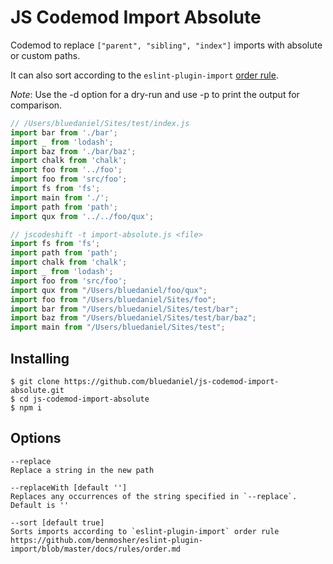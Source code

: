 # JS Codemod Import Absolute

Codemod to replace `["parent", "sibling", "index"]` imports with absolute or custom paths.

It can also sort according to the `eslint-plugin-import` [order rule](https://github.com/benmosher/eslint-plugin-import/blob/master/docs/rules/order.md).

*Note*: Use the -d option for a dry-run and use -p to print the output for comparison.

```javascript
// /Users/bluedaniel/Sites/test/index.js
import bar from './bar';
import _ from 'lodash';
import baz from './bar/baz';
import chalk from 'chalk';
import foo from '../foo';
import foo from 'src/foo';
import fs from 'fs';
import main from './';
import path from 'path';
import qux from '../../foo/qux';

// jscodeshift -t import-absolute.js <file>
import fs from 'fs';
import path from 'path';
import chalk from 'chalk';
import _ from 'lodash';
import foo from 'src/foo';
import qux from "/Users/bluedaniel/foo/qux";
import foo from "/Users/bluedaniel/Sites/foo";
import bar from "/Users/bluedaniel/Sites/test/bar";
import baz from "/Users/bluedaniel/Sites/test/bar/baz";
import main from "/Users/bluedaniel/Sites/test";
```

## Installing

```shell
$ git clone https://github.com/bluedaniel/js-codemod-import-absolute.git
$ cd js-codemod-import-absolute
$ npm i
```

## Options

```
--replace
Replace a string in the new path

--replaceWith [default '']
Replaces any occurrences of the string specified in `--replace`. Default is ''

--sort [default true]
Sorts imports according to `eslint-plugin-import` order rule
https://github.com/benmosher/eslint-plugin-import/blob/master/docs/rules/order.md
```
